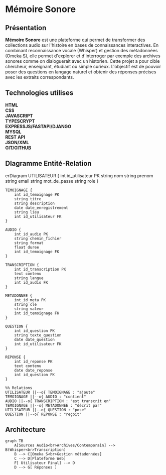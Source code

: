 # Mémoire Sonore


## Présentation

**Mémoire Sonore** est une plateforme qui permet de transformer des collections audio sur l'histoire en bases de connaissances interactives. En combinant reconnaissance vocale (Whisper) et gestion des métadonnées (Omeka S), elle permet d'explorer et d'interroger par exemple des archives sonores comme on dialoguerait avec un historien. Cette projet a pour cible chercheur, enseignant, étudiant ou simple curieux. L'objectif est de pouvoir poser des questions en langage naturel et obtenir des réponses précises avec les extraits correspondants.


## Technologies utilises
**HTML**<br/>
**CSS**<br/>
**JAVASCRIPT**<br/>
**TYPESCRYPT**<br/>
**EXPRESSJS/FASTAPI/DJANGO**<br/>
**MYSQL**<br/>
**REST API**<br/>
**JSON/XML**<br/>
**GIT/GITHUB**<br/>

## DIagramme Entité-Relation


erDiagram
    UTILISATEUR {
        int id_utilisateur PK
        string nom
        string prenom
        string email
        string mot_de_passe
        string role
    }

    TEMOIGNAGE {
        int id_temoignage PK
        string titre
        string description
        date date_enregistrement
        string lieu
        int id_utilisateur FK
    }

    AUDIO {
        int id_audio PK
        string chemin_fichier
        string format
        float duree
        int id_temoignage FK
    }

    TRANSCRIPTION {
        int id_transcription PK
        text contenu
        string langue
        int id_audio FK
    }

    METADONNEE {
        int id_meta PK
        string cle
        string valeur
        int id_temoignage FK
    }

    QUESTION {
        int id_question PK
        string texte_question
        date date_question
        int id_utilisateur FK
    }

    REPONSE {
        int id_reponse PK
        text contenu
        date date_reponse
        int id_question FK
    }

    %% Relations
    UTILISATEUR ||--o{ TEMOIGNAGE : "ajoute"
    TEMOIGNAGE ||--o{ AUDIO : "contient"
    AUDIO ||--o{ TRANSCRIPTION : "est transcrit en"
    TEMOIGNAGE ||--o{ METADONNEE : "décrit par"
    UTILISATEUR ||--o{ QUESTION : "pose"
    QUESTION ||--o{ REPONSE : "reçoit"






## Architecture

```mermaid
graph TB
    A[Sources Audio<br>Archives/Contemporain] --> B(Whisper<br>Transcription)
    B --> C[Omeka S<br>Gestion métadonnées]
    C --> D[Plateforme Web]
    F[ Utilisateur Final] --> D
    D --> G[ Réponses ]
